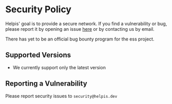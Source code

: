 # Security Policy

Helpis' goal is to provide a secure network. If you find a vulnerability or bug, please report it by opening an issue [here](https:&#x2F;&#x2F;github.com&#x2F;helpisdev&#x2F;ess-manning-rust.git/issues/new?assignees=&labels=&template=bug_template.md&title=) or by contacting us by email.

There has yet to be an official bug bounty program for the ess project.

## Supported Versions
- We currently support only the latest version

## Reporting a Vulnerability

Please report security issues to `security@helpis.dev`
